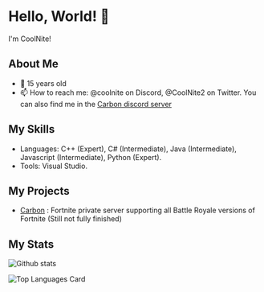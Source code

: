 # Hello, World! 👋

I'm CoolNite!

## About Me

- 📅 15 years old
- 📫 How to reach me: @coolnite on Discord, @CoolNite2 on Twitter. You can also find me in the [Carbon discord server](https://discord.gg/carbon-897532507048796210)

## My Skills

- Languages: C++ (Expert), C# (Intermediate), Java (Intermediate), Javascript (Intermediate), Python (Expert).
- Tools: Visual Studio.

## My Projects

- [Carbon](https://discord.gg/carbon-897532507048796210) : Fortnite private server supporting all Battle Royale versions of Fortnite (Still not fully finished)

## My Stats

![Github stats](https://github-readme-stats.vercel.app/api?username=CoolNiteYT&theme=tokyonight&show_icons=true&count_private=true)

![Top Languages Card](https://github-readme-stats-psi-seven-58.vercel.app/api/top-langs/?username=CoolNiteYT&layout=compact&theme=tokyonight&count_private=true)
